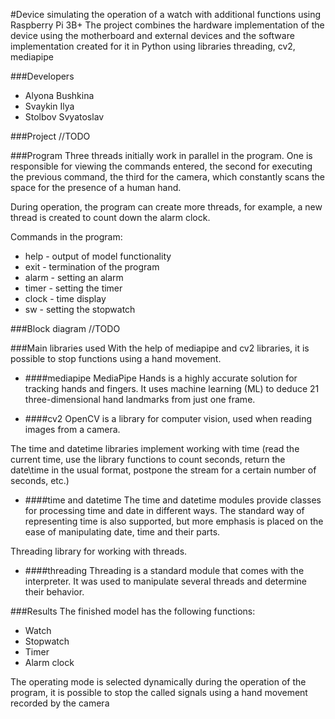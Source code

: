 #Device simulating the operation of a watch with additional functions using Raspberry Pi 3B+
The project combines the hardware implementation of the device using the motherboard and external devices and the software implementation created for it in Python using libraries
threading, cv2, mediapipe

###Developers
- Alyona Bushkina
- Svaykin Ilya
- Stolbov Svyatoslav

###Project
//TODO

###Program
Three threads initially work in parallel in the program. One is responsible for viewing the commands entered, the second for executing the previous command, the third for the camera, which constantly scans the space for the presence of a human hand.

During operation, the program can create more threads, for example, a new thread is created to count down the alarm clock.

Commands in the program:
- help - output of model functionality
- exit - termination of the program
- alarm - setting an alarm
- timer - setting the timer
- clock - time display
- sw - setting the stopwatch

###Block diagram
//TODO

###Main libraries used
With the help of mediapipe and cv2 libraries, it is possible to stop functions using a hand movement.
- ####mediapipe
MediaPipe Hands is a highly accurate solution for tracking hands and fingers. It uses machine learning (ML) to deduce 21 three-dimensional hand landmarks from just one frame.

- ####cv2
OpenCV is a library for computer vision, used when reading images from a camera.

The time and datetime libraries implement working with time (read the current time, use the library functions to count seconds, return the date\time in the usual format, postpone the stream for a certain number of seconds, etc.)
- ####time and datetime
The time and datetime modules provide classes for processing time and date in different ways. The standard way of representing time is also supported, but more emphasis is placed on the ease of manipulating date, time and their parts.


Threading library for working with threads.
- ####threading
Threading is a standard module that comes with the interpreter. It was used to manipulate several threads and determine their behavior.

###Results
The finished model has the following functions:
- Watch
- Stopwatch
- Timer
- Alarm clock 

The operating mode is selected dynamically during the operation of the program, it is possible to stop the called signals using a hand movement recorded by the camera